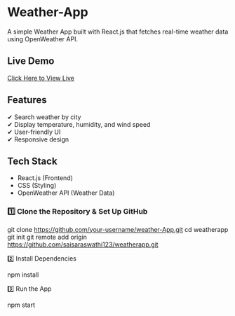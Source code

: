 #  Weather-App

A simple Weather App built with React.js that fetches real-time weather data using OpenWeather API.

##  Live Demo
 [Click Here to View Live](https://saisaraswathi123.github.io/Weather-App/)  

##  Features
✔ Search weather by city  
✔ Display temperature, humidity, and wind speed  
✔ User-friendly UI  
✔ Responsive design  

##  Tech Stack
- React.js (Frontend)
- CSS (Styling)
- OpenWeather API (Weather Data)

### 1️⃣ Clone the Repository & Set Up GitHub

git clone https://github.com/your-username/weather-App.git
cd weatherapp
git init
git remote add origin https://github.com/saisaraswathi123/weatherapp.git

2️⃣ Install Dependencies

npm install

3️⃣ Run the App

npm start

